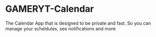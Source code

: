 # GAMERYT-Calendar
The Calendar App that is designed to be private and fast.
So you can manage your scheldules, see notifications and more
